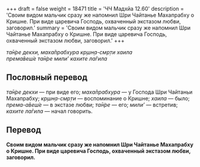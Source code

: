 +++
draft = false
weight = 18471
title = 'ЧЧ Мадхйа 12.60'
description = 'Своим видом мальчик сразу же напомнил Шри Чайтанье Махапрабху о Кришне. При виде царевича Господь, охваченный экстазом любви, заговорил.'
summary = 'Своим видом мальчик сразу же напомнил Шри Чайтанье Махапрабху о Кришне. При виде царевича Господь, охваченный экстазом любви, заговорил.'
+++

_та̄н̇ре декхи, маха̄прабхура кр̣шн̣а-смр̣ти хаила  
према̄веш́е та̄н̇ре мили’ кахите ла̄гила_

## Пословный перевод

_та̄н̇ре_ _декхи_ — при виде его; _маха̄прабхура_ — у Господа Шри Чайтаньи Махапрабху; _кр̣шн̣а_\-_смр̣ти_ — воспоминание о Кришне; _хаила_ — было; _према_\-_а̄веш́е_ — в экстазе любви; _та̄н̇ре_ — его; _мили’_ — встретив; _кахите_ _ла̄гила_ — начал говорить.

## Перевод

**Своим видом мальчик сразу же напомнил Шри Чайтанье Махапрабху о Кришне. При виде царевича Господь, охваченный экстазом любви, заговорил.**
